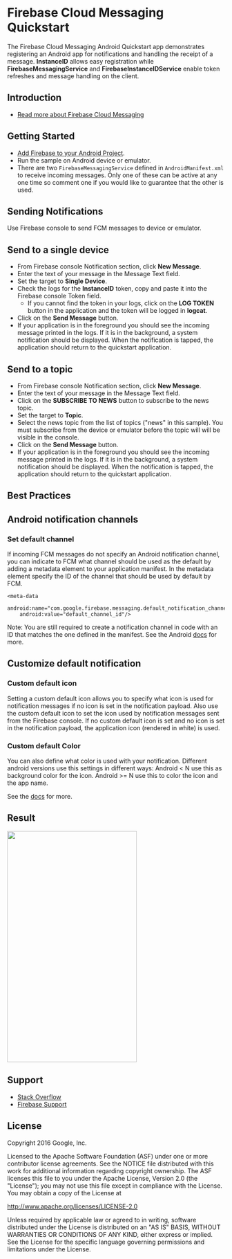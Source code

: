 Firebase Cloud Messaging Quickstart
==============================

The Firebase Cloud Messaging Android Quickstart app demonstrates registering
an Android app for notifications and handling the receipt of a message.
**InstanceID** allows easy registration while **FirebaseMessagingService** and **FirebaseInstanceIDService**
enable token refreshes and message handling on the client.

Introduction
------------

- [Read more about Firebase Cloud Messaging](https://firebase.google.com/docs/cloud-messaging)

Getting Started
---------------

- [Add Firebase to your Android Project](https://firebase.google.com/docs/android/setup).
- Run the sample on Android device or emulator.
- There are two `FirebaseMessagingService` defined in `AndroidManifest.xml` to receive
  incoming messages. Only one of these can be active at any one time so comment one
  if you would like to guarantee that the other is used.

Sending Notifications
---------------------

Use Firebase console to send FCM messages to device or emulator.

## Send to a single device

- From Firebase console Notification section, click **New Message**.
- Enter the text of your message in the Message Text field.
- Set the target to **Single Device**.
- Check the logs for the **InstanceID** token, copy and paste it into the Firebase console Token field.
  - If you cannot find the token in your logs, click on the **LOG TOKEN** button in the application and the token will
  be logged in **logcat**.
- Click on the **Send Message** button.
- If your application is in the foreground you should see the incoming
  message printed in the logs. If it is in the background, a system notification should be
  displayed. When the notification is tapped, the application should return to the quickstart application.

## Send to a topic

- From Firebase console Notification section, click **New Message**.
- Enter the text of your message in the Message Text field.
- Click on the **SUBSCRIBE TO NEWS** button to subscribe to the news topic.
- Set the target to **Topic**.
- Select the news topic from the list of topics ("news" in this sample). 
  You must subscribe from the device or emulator before the topic will will be visible in the console.
- Click on the **Send Message** button.
- If your application is in the foreground you should see the incoming
  message printed in the logs. If it is in the background, a system notification should be
  displayed. When the notification is tapped, the application should return to the quickstart application.

Best Practices
--------------

## Android notification channels

### Set default channel

If incoming FCM messages do not specify an Android notification channel, you can indicate
to FCM what channel should be used as the default by adding a metadata element to your
application manifest. In the metadata element specify the ID of the channel that should
be used by default by FCM.

    <meta-data
        android:name="com.google.firebase.messaging.default_notification_channel_id"
        android:value="default_channel_id"/>

Note: You are still required to create a notification channel in code with an ID that
matches the one defined in the manifest. See the Android [docs](https://goo.gl/x9fh5X) for more.

## Customize default notification

### Custom default icon

Setting a custom default icon allows you to specify what icon is used for notification
messages if no icon is set in the notification payload. Also use the custom default
icon to set the icon used by notification messages sent from the Firebase console.
If no custom default icon is set and no icon is set in the notification payload,
the application icon (rendered in white) is used.

### Custom default Color

You can also define what color is used with your notification. Different android
versions use this settings in different ways: Android < N use this as background color
for the icon. Android >= N use this to color the icon and the app name.

See the [docs](https://goo.gl/sPggnS) for more.

Result
-----------
<img src="app/src/screen.png" height="534" width="300"/>

Support
-------

- [Stack Overflow](https://stackoverflow.com/questions/tagged/firebase-cloud-messaging)
- [Firebase Support](https://firebase.google.com/support/)

License
-------

Copyright 2016 Google, Inc.

Licensed to the Apache Software Foundation (ASF) under one or more contributor
license agreements.  See the NOTICE file distributed with this work for
additional information regarding copyright ownership.  The ASF licenses this
file to you under the Apache License, Version 2.0 (the "License"); you may not
use this file except in compliance with the License.  You may obtain a copy of
the License at

  http://www.apache.org/licenses/LICENSE-2.0

Unless required by applicable law or agreed to in writing, software
distributed under the License is distributed on an "AS IS" BASIS, WITHOUT
WARRANTIES OR CONDITIONS OF ANY KIND, either express or implied.  See the
License for the specific language governing permissions and limitations under
the License.

